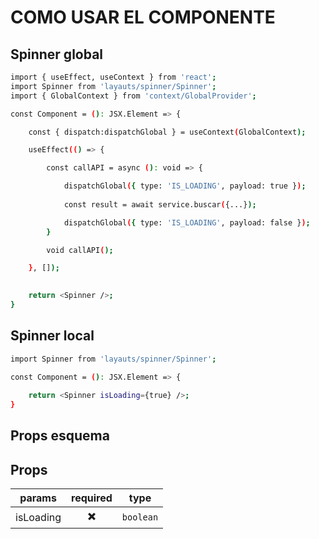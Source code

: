 # COMO USAR EL COMPONENTE

## Spinner global

```sh
import { useEffect, useContext } from 'react';
import Spinner from 'layauts/spinner/Spinner';
import { GlobalContext } from 'context/GlobalProvider';

const Component = (): JSX.Element => {

    const { dispatch:dispatchGlobal } = useContext(GlobalContext);

    useEffect(() => {

		const callAPI = async (): void => {

            dispatchGlobal({ type: 'IS_LOADING', payload: true });
		
            const result = await service.buscar({...});

            dispatchGlobal({ type: 'IS_LOADING', payload: false });
        }

        void callAPI();

	}, []);

    
    return <Spinner />;
}
```

## Spinner local

```sh
import Spinner from 'layauts/spinner/Spinner';

const Component = (): JSX.Element => {
    
    return <Spinner isLoading={true} />;
}
```

## Props esquema

Props
-------

|  params   |       required           |    type   |
| --------- | :----------------------: | :-------: |
| isLoading | :heavy_multiplication_x: | `boolean` |